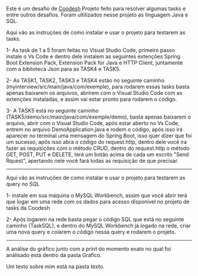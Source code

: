 Este é um desafio de [Coodesh](https://coodesh.com/)
Projeto feito para resolver algumas tasks e entre outros desafios.
Foram ultilizados nesse projeto as linguagem Java e SQL.

Aqui vão as instruções de como instalar e usar o projeto para testarem as tasks.

1- As task de 1 a 5 foram feitas no Visual Studio Code, primeiro passo instale o Vs Code e dentro dele instalem as seguintes extenções
Spring Boot Extension Pack, Extension Pack for Java e HTTP Client, juntamente com a biblioteca Json para as TASK4 e TASK5.

2- As TASK1, TASK2, TASK3 e TASK4 estão no seguinte caminho (myinterview/src/main/java/com/exemple), para rodarem essas tasks
basta apenas baixarem os arquivos, abrirem com o Visual Studio Code com as extenções instaladas, e assim vai estar pronto para
rodarem o código.

3- A TASK5 está no seguinte caminho (TASK5/demo/src/main/java/com/exemple/demo), basta apenas baixarem o arquivo, abrir com o Visual Studio Code,
após estar aberto no Vs Code, entrem no arquivo DemoApplication.java e rodem o código, após isso irá aparecer no terminal uma mensagem do Spring Boot,
isso quer dizer que foi um sucesso, após isso abra o código do request.http, dentro dele você ira fazer as requisições com o método CRUD, dentro do
request.http o método GET, POST, PUT e DELETE, terá um botão acima de cada um escrito "Send Rquest", apertando nele você fará todas as requisição de
que precisar.

-----------------------------------------------------------------------------------------------------------------------------------------------------------

Aqui vão as instruções de como instalar e usar o projeto para testarem as query no SQL

1- instale em sua máquina o MySQL Workbench, assim que você abrir terá que logar em uma rede com os dados para acesso dísponivel no projeto de tasks da Coodesh

2- Após logarem na rede basta pegar o código SQL que está no seguinte caminho (TaskSQL), e dentro do MySQL Workbench já logado na rede, criar uma nova query 
e colarem o código nessa query e rodarem o projeto.

------------------------------------------------------------------------------------------------------------------------------------------------------------

A análise do gráfico junto com a print do momento exato no qual foi análisado está dentro da pasta Gráfico.

Um texto sobre mim está na pasta texto.
